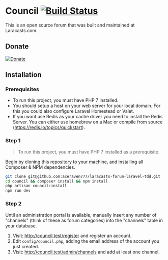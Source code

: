 # Council [![Build Status](https://travis-ci.org/aceraven777/laracasts-forum-laravel-tdd.svg?branch=master)](https://travis-ci.org/aceraven777/laracasts-forum-laravel-tdd)

This is an open source forum that was built and maintained at Laracasts.com.

## Donate

[![Donate](https://img.shields.io/badge/Donate-PayPal-green.svg)](https://www.paypal.com/cgi-bin/webscr?cmd=_s-xclick&hosted_button_id=Q4XLBV46V3958)

## Installation

### Prerequisites

* To run this project, you must have PHP 7 installed.
* You should setup a host on your web server for your local domain. For this you could also configure Laravel Homestead or Valet. 
* If you want use Redis as your cache driver you need to install the Redis Server. You can either use homebrew on a Mac or compile from source (https://redis.io/topics/quickstart).

### Step 1

> To run this project, you must have PHP 7 installed as a prerequisite.

Begin by cloning this repository to your machine, and installing all Composer & NPM dependencies.

```bash
git clone git@github.com:aceraven777/laracasts-forum-laravel-tdd.git
cd council && composer install && npm install
php artisan council:install
npm run dev
```

### Step 2

Until an administration portal is available, manually insert any number of "channels" (think of these as forum categories) into the "channels" table in your database.

1. Visit: http://council.test/register and register an account.
1. Edit `config/council.php`, adding the email address of the account you just created.
1. Visit: http://council.test/admin/channels and add at least one channel.